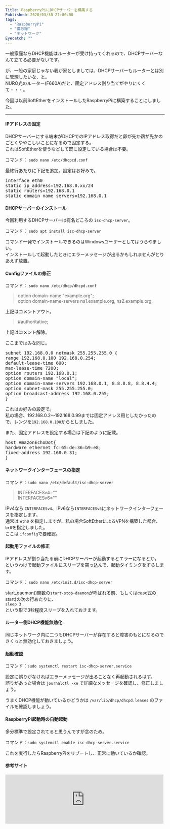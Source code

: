```yaml
---
Title: RaspberryPiにDHCPサーバーを構築する
Published: 2020/03/30 21:00:00
Tags:
  - "RaspberryPi"
  - "備忘録"
  - "ネットワーク"
Eyecatch: ""
---
```

<p>一般家庭ならDHCP機能はルーターが受け持ってくれるので、DHCPサーバーなんて立てる必要がないです。</p>

<p>が、一般の家庭じゃない我が家としましては、DHCPサーバーもルーターとは別に管理したいな、と。<br />
NURO光のルーター(F660A)だと、固定アドレス割り当てがやりにくくて・・・。</p>

<p>今回は以前SoftEtherをインストールしたRaspberryPiに構築することにしました。</p>

***

<h4>IPアドレスの固定</h4>

<p>DHCPサーバーにする端末がDHCPでのIPアドレス取得だと卵が先か鶏が先かのごとくややこしいことになるので固定する。  <br />
これはSoftEtherを使うなどして既に設定している場合は不要。</p>

<p>コマンド： <code>sudo nano /etc/dhcpcd.conf</code></p>

<p>最終行あたりに下記を追加。設定はお好みで。</p>

<pre class="code lang-sh" data-lang="sh" data-unlink>interface eth0
static <span class="synIdentifier">ip_address</span>=<span class="synConstant">192</span>.<span class="synConstant">168</span>.<span class="synConstant">0</span>.xx/<span class="synConstant">24</span>
static <span class="synIdentifier">routers</span>=<span class="synConstant">192</span>.<span class="synConstant">168</span>.<span class="synConstant">0</span>.<span class="synConstant">1</span>
static <span class="synIdentifier">domain_name_servers</span>=<span class="synConstant">192</span>.<span class="synConstant">168</span>.<span class="synConstant">0</span>.<span class="synConstant">1</span>
</pre>


<h4>DHCPサーバーのインストール</h4>

<p>今回利用するDHCPサーバーは有名どころの <code>isc-dhcp-server</code>。</p>

<p>コマンド： <code>sudo apt install isc-dhcp-server</code></p>

<p>コマンド一発でインストールできるのはWindowsユーザーとしてはうらやましい。<br />
インストールして起動したときにエラーメッセージが出るかもしれませんがとりあえず放置。</p>

<h4>Configファイルの修正</h4>

<p>コマンド： <code>sudo nano /etc/dhcp/dhcpd.conf</code></p>

<blockquote><p>option domain-name "example.org";<br />
option domain-name-servers ns1.example.org, ns2.example.org;</p></blockquote>

<p>上記はコメントアウト。</p>

<blockquote><p>#authoritative;</p></blockquote>

<p>上記はコメント解除。</p>

<p>ここまではみな同じ。</p>

<pre class="code lang-sh" data-lang="sh" data-unlink>subnet <span class="synConstant">192</span>.<span class="synConstant">168</span>.<span class="synConstant">0</span>.<span class="synConstant">0</span> netmask <span class="synConstant">255</span>.<span class="synConstant">255</span>.<span class="synConstant">255</span>.<span class="synConstant">0</span> <span class="synSpecial">{</span>
range <span class="synConstant">192</span>.<span class="synConstant">168</span>.<span class="synConstant">0</span>.<span class="synConstant">100</span> <span class="synConstant">192</span>.<span class="synConstant">168</span>.<span class="synConstant">0</span>.<span class="synConstant">254</span><span class="synStatement">;</span>
default-lease-time <span class="synConstant">600</span><span class="synStatement">;</span>
max-lease-time <span class="synConstant">7200</span><span class="synStatement">;</span>
option routers <span class="synConstant">192</span>.<span class="synConstant">168</span>.<span class="synConstant">0</span>.<span class="synConstant">1</span><span class="synStatement">;</span>
option domain-name <span class="synStatement">&quot;</span><span class="synConstant">local</span><span class="synStatement">&quot;;</span>
option domain-name-servers <span class="synConstant">192</span>.<span class="synConstant">168</span>.<span class="synConstant">0</span>.<span class="synConstant">1</span>, <span class="synConstant">8</span>.<span class="synConstant">8</span>.<span class="synConstant">8</span>.<span class="synConstant">8</span>, <span class="synConstant">8</span>.<span class="synConstant">8</span>.<span class="synConstant">4</span>.<span class="synConstant">4</span><span class="synStatement">;</span>
option subnet-mask <span class="synConstant">255</span>.<span class="synConstant">255</span>.<span class="synConstant">255</span>.<span class="synConstant">0</span><span class="synStatement">;</span>
option broadcast-address <span class="synConstant">192</span>.<span class="synConstant">168</span>.<span class="synConstant">0</span>.<span class="synConstant">255</span><span class="synStatement">;</span>
<span class="synSpecial">}</span>
</pre>


<p>これはお好みの設定で。<br />
私の場合、192.168.0.2～192.168.0.99までは固定アドレス用としたかったので、レンジを<code>192.168.0.100</code>からとしました。</p>

<p>また、固定アドレスを設定する場合は下記のように記載。</p>

<pre class="code lang-sh" data-lang="sh" data-unlink>host AmazonEchoDot<span class="synSpecial">{</span>
hardware ethernet fc:65:de:36:b9:e8<span class="synStatement">;</span>
fixed-address <span class="synConstant">192</span>.<span class="synConstant">168</span>.<span class="synConstant">0</span>.<span class="synConstant">31</span><span class="synStatement">;</span>
<span class="synSpecial">}</span>
</pre>


<h4>ネットワークインターフェースの指定</h4>

<p>コマンド：<code>sudo nano /etc/default/isc-dhcp-server</code></p>

<blockquote><p>INTERFACESv4=""<br />
INTERFACESv6=""</p></blockquote>

<p>IPv4なら <code>INTERFACESv4</code>、IPv6なら<code>INTERFACESv6</code>にネットワークインターフェースを指定します。<br />
通常は <code>eth0</code> を指定しますが、私の場合SoftEtherによるVPNを構築した都合、<code>br0</code>を指定しました。<br />
ここは <code>ifconfig</code>で要確認。</p>

<h4>起動用ファイルの修正</h4>

<p>IPアドレスが割り当たる前にDHCPサーバーが起動するとエラーになるとか。<br />
というわけで起動ファイルにスリープを突っ込んで、起動タイミングをずらします。</p>

<p>コマンド： <code>sudo nano /etc/init.d/isc-dhcp-server</code></p>

<p>start_daemon()関数の<code>start-stop-daemon</code>が呼ばれる前、もしくはcase式の start)の次の行あたりに、<br />
<code>sleep 3</code><br />
という形で3秒程度スリープを入れておきます。</p>

<h4>ルーター側DHCP機能無効化</h4>

<p>同じネットワーク内に二つもDHCPサーバーが存在すると障害のもとになるのでさくっと無効化しておきましょう。</p>

<h4>起動確認</h4>

<p>コマンド：<code>sudo systemctl restart isc-dhcp-server.service</code></p>

<p>設定に誤りがなければエラーメッセージが出ることなく再起動されるはず。<br />
誤りがあった場合は <code>journalctl -xe</code> で詳細なメッセージを確認し、修正しましょう。</p>

<p>うまくDHCP機能が動いているかどうかは <code>/var/lib/dhcp/dhcpd.leases</code> のファイルを確認しましょう。</p>

<h4>RaspberryPi起動時の自動起動</h4>

<p>多分標準で設定されてると思うんですが念のため。</p>

<p>コマンド：<code>sudo systemctl enable isc-dhcp-server.service</code></p>

<p>これを実行したらRaspberryPiをリブートし、正常に動いているか確認。</p>

<h4>参考サイト</h4>

<p><iframe src="https://hatenablog-parts.com/embed?url=https%3A%2F%2Fcgbeginner.net%2Fraspi-dhcp-server%2F" title="Raspberry Pi をDHCPサーバーにする" class="embed-card embed-webcard" scrolling="no" frameborder="0" style="display: block; width: 100%; height: 155px; max-width: 500px; margin: 10px 0px;"></iframe></p>
